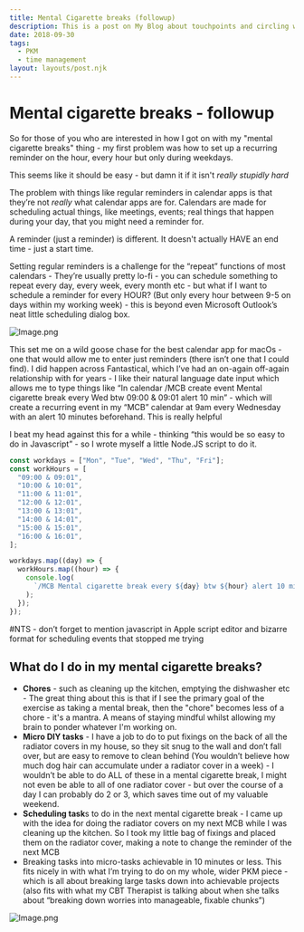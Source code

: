 ```yaml
---
title: Mental Cigarette breaks (followup)
description: This is a post on My Blog about touchpoints and circling wagons.
date: 2018-09-30
tags:
  - PKM
  - time management
layout: layouts/post.njk
---
```


# Mental cigarette breaks - followup

So for those of you who are interested in how I got on with my "mental cigarette breaks" thing - my first problem was how to set up a recurring reminder on the hour, every hour but only during weekdays.

This seems like it should be easy - but damn it if it isn't _really stupidly hard_

The problem with things like regular reminders in calendar apps is that they’re not _really_ what calendar apps are for. Calendars are made for scheduling actual things, like meetings, events; real things that happen during your day, that you might need a reminder for.

A reminder (just a reminder) is different. It doesn't actually HAVE an end time - just a start time.

Setting regular reminders is a challenge for the “repeat” functions of most calendars - They’re usually pretty lo-fi - you can schedule something to repeat every day, every week, every month etc - but what if I want to schedule a reminder for every HOUR? (But only every hour between 9-5 on days within my working week) - this is beyond even Microsoft Outlook’s neat little scheduling dialog box.

![Image.png](https://res.craft.do/user/full/4be41629-c0dd-7d6e-3ef3-3a7804729a0f/doc/FD5341FD-0999-4715-81C0-AA486FB3D496/87CB4C0F-1B2B-4C53-9F08-87D6FA77EB24_2/G0j5zsss0yPbE3b2K3yRwSn8MIyuPkMYgOHyUrK6pYsz/Image.png)

This set me on a wild goose chase for the best calendar app for macOs - one that would allow me to enter just reminders (there isn’t one that I could find). I did happen across Fantastical, which I’ve had an on-again off-again relationship with for years - I like their natural language date input which allows me to type things like “In calendar /MCB create event Mental cigarette break every Wed btw 09:00 & 09:01 alert 10 min” - which will create a recurring event in my “MCB” calendar at 9am every Wednesday with an alert 10 minutes beforehand. This is really helpful

I beat my head against this for a while - thinking “this would be so easy to do in Javascript” - so I wrote myself a little Node.JS script to do it.

```javascript
const workdays = ["Mon", "Tue", "Wed", "Thu", "Fri"];
const workHours = [
  "09:00 & 09:01",
  "10:00 & 10:01",
  "11:00 & 11:01",
  "12:00 & 12:01",
  "13:00 & 13:01",
  "14:00 & 14:01",
  "15:00 & 15:01",
  "16:00 & 16:01",
];

workdays.map((day) => {
  workHours.map((hour) => {
    console.log(
      `/MCB Mental cigarette break every ${day} btw ${hour} alert 10 min`
    );
  });
});
```

\#NTS - don’t forget to mention javascript in Apple script editor and bizarre format for scheduling events that stopped me trying

## What do I do in my mental cigarette breaks?

- **Chores** - such as cleaning up the kitchen, emptying the dishwasher etc - The great thing about this is that if I see the primary goal of the exercise as taking a mental break, then the "chore" becomes less of a chore - it's a mantra. A means of staying mindful whilst allowing my brain to ponder whatever I'm working on.
- **Micro DIY tasks** - I have a job to do to put fixings on the back of all the radiator covers in my house, so they sit snug to the wall and don’t fall over, but are easy to remove to clean behind (You wouldn’t believe how much dog hair can accumulate under a radiator cover in a week) - I wouldn’t be able to do ALL of these in a mental cigarette break, I might not even be able to all of one radiator cover - but over the course of a day I can probably do 2 or 3, which saves time out of my valuable weekend.
- **Scheduling task**s to do in the next mental cigarette break - I came up with the idea for doing the radiator covers on my next MCB while I was cleaning up the kitchen. So I took my little bag of fixings and placed them on the radiator cover, making a note to change the reminder of the next MCB
- Breaking tasks into micro-tasks achievable in 10 minutes or less. This fits nicely in with what I’m trying to do on my whole, wider PKM piece - which is all about breaking large tasks down into achievable projects (also fits with what my CBT Therapist is talking about when she talks about “breaking down worries into manageable, fixable chunks”)

![Image.png](https://res.craft.do/user/full/4be41629-c0dd-7d6e-3ef3-3a7804729a0f/doc/FD5341FD-0999-4715-81C0-AA486FB3D496/84A089AD-A341-40C0-8F94-A4452FF17C70_2/UyvSamKQZHfIIXxBJqF4q69KQ99f2bxS2Da6orUxRwQz/Image.png)
